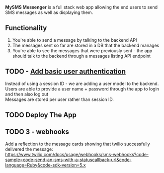 **MySMS Messenger** is a full stack web app allowing the end users to send SMS messages as well as displaying them.  

## Functionality 
1. You're able to send a message by talking to the backend API
2. The messages sent so far are stored in a DB that the backend manages
3. You're able to see the messages that were previously sent - the app should talk to the backend through a messages listing API endpoint
<!-- 4. Only messages sent by the user's session ID cookie is visible when calling the listing API -->
  
<!-- - Sending an SMS should be done through [Twilio](https://twilio.com/ "Twilio") API with a free account you've opened on your own (note that you'll be limited to texting only Twilio's virtual number, that's OK. The number is available under "Develop > Messaging > Try it Out > Send an SMS" in their portal) -->


## TODO - [Add basic user authentication](https://developer.mozilla.org/en-US/docs/Web/HTTP/Authentication)

Instead of using a session ID - we are adding a user model to the backend.  
Users are able to provide a user name + password through the app to login and then also log out  
Messages are stored per user rather than session ID.

## TODO Deploy The App

## TODO 3 - webhooks

Add a reflection to the message cards showing that twilio successfully delivered the message:  
https://www.twilio.com/docs/usage/webhooks/sms-webhooks?code-sample=code-send-an-sms-with-a-statuscallback-url&code-language=Ruby&code-sdk-version=5.x

  
